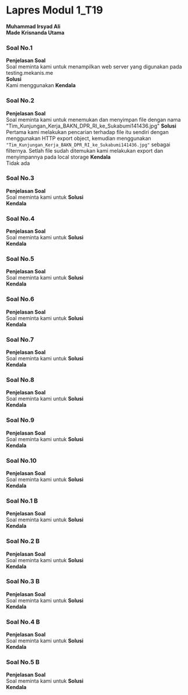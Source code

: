 # Lapres Modul 1_T19

**Muhammad Irsyad Ali**  
**Made Krisnanda Utama**

### Soal No.1
**Penjelasan Soal**  
Soal meminta kami untuk menampilkan web server yang digunakan pada testing.mekanis.me  
**Solusi**  
Kami menggunakan 
**Kendala**  

### Soal No.2
**Penjelasan Soal**  
Soal meminta kami untuk menemukan dan menyimpan file dengan nama  "Tim_Kunjungan_Kerja_BAKN_DPR_RI_ke_Sukabumi141436.jpg"
**Solusi**  
Pertama kami melakukan pencarian terhadap file itu sendiri dengan menggunakan HTTP export object, kemudian menggunakan ``` "Tim_Kunjungan_Kerja_BAKN_DPR_RI_ke_Sukabumi141436.jpg"``` sebagai filternya. Setlah file sudah ditemukan kami melakukan export dan menyimpannya pada local storage
**Kendala**  
Tidak ada

### Soal No.3
**Penjelasan Soal**  
Soal meminta kami untuk
**Solusi**  
**Kendala**  

### Soal No.4
**Penjelasan Soal**  
Soal meminta kami untuk
**Solusi**  
**Kendala**  

### Soal No.5
**Penjelasan Soal**  
Soal meminta kami untuk
**Solusi**  
**Kendala**  

### Soal No.6
**Penjelasan Soal**  
Soal meminta kami untuk
**Solusi**  
**Kendala**  

### Soal No.7
**Penjelasan Soal**  
Soal meminta kami untuk
**Solusi**  
**Kendala**  

### Soal No.8
**Penjelasan Soal**  
Soal meminta kami untuk
**Solusi**  
**Kendala**  

### Soal No.9
**Penjelasan Soal**  
Soal meminta kami untuk
**Solusi**  
**Kendala**  

### Soal No.10
**Penjelasan Soal**  
Soal meminta kami untuk
**Solusi**  
**Kendala**  

### Soal No.1 B
**Penjelasan Soal**  
Soal meminta kami untuk
**Solusi**  
**Kendala**  
### Soal No.2 B
**Penjelasan Soal**  
Soal meminta kami untuk
**Solusi**  
**Kendala**  
### Soal No.3 B
**Penjelasan Soal**  
Soal meminta kami untuk
**Solusi**  
**Kendala**  
### Soal No.4 B 
**Penjelasan Soal**  
Soal meminta kami untuk
**Solusi**  
**Kendala**  
### Soal No.5 B
**Penjelasan Soal**  
Soal meminta kami untuk
**Solusi**  
**Kendala**  




